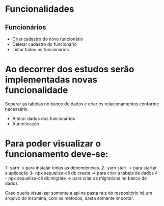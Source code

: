 # Funcionalidades

## Funcionários

- Criar cadastro do novo funcionário
- Deletar cadastro do funcionário
- Listar todos os funcionários

# Ao decorrer dos estudos serão implementadas novas funcionalidade

Separar as tabelas no banco de dados e criar os relacionamentos conforme necessário.

- Alterar dados dos funcionários
- Autenticação

# Para poder visualizar o funcionamento deve-se:

1- yarn -> para instalar todas as dependencias.
2- yarn start -> para startar a aplicação
3- npx sequelize-cli db:create -> para criar a tabela de dados
4 - npx sequelize-cli db:migrate -> para criar as migrations no banco de dados

Caso queria visualizar somente a api na pasta raiz do respositório há um arquivo 
do insomina, com os métodos, basta somente importar.